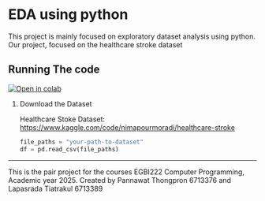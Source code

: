# EDA using python

This project is mainly focused on exploratory dataset analysis using python. Our project, focused on the healthcare stroke dataset

## Running The code

[![Open in colab](https://colab.research.google.com/assets/colab-badge.svg)](https://colab.research.google.com/drive/1tr1mE7DNLKKROcIXu3vYRd2VNj13iTQB?usp=sharing)

1. Download the Dataset

   Healthcare Stoke Dataset: https://www.kaggle.com/code/nimapourmoradi/healthcare-stroke

   ```py
   file_paths = "your-path-to-dataset"
   df = pd.read_csv(file_paths)
   ```


--------------------------
This is the pair project for the courses EGBI222 Computer Programming, Academic year 2025. Created by Pannawat Thongpron 6713376 and Lapasrada Tiatrakul 6713389
